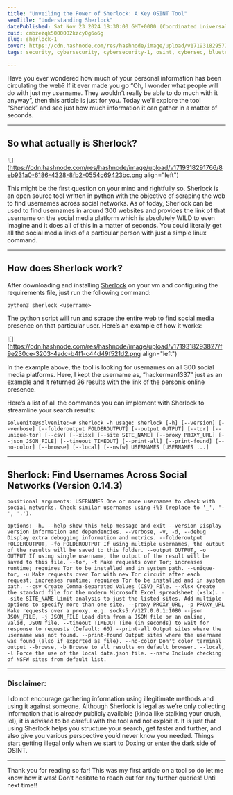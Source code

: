 ```yaml
---
title: "Unveiling the Power of Sherlock: A Key OSINT Tool"
seoTitle: "Understanding Sherlock"
datePublished: Sat Nov 23 2024 18:30:00 GMT+0000 (Coordinated Universal Time)
cuid: cmbzezqk5000002kzcy0g6o6g
slug: sherlock-1
cover: https://cdn.hashnode.com/res/hashnode/image/upload/v1719318295728/a4f244c3-cd92-4be5-83ba-301f07bb33bf.png
tags: security, cybersecurity, cybersecurity-1, osint, cybersec, blueteam, sherlock, osinttools

---
```


Have you ever wondered how much of your personal information has been circulating the web? If it ever made you go “Oh, I wonder what people will do with just my username. They wouldn’t really be able to do much with it anyway”, then this article is just for you. Today we’ll explore the tool “Sherlock” and see just how much information it can gather in a matter of seconds.

---

## So what actually is Sherlock?

![](https://cdn.hashnode.com/res/hashnode/image/upload/v1719318291766/8eb931a0-6186-4328-8fb2-0554c69423bc.png align="left")

This might be the first question on your mind and rightfully so. Sherlock is an open source tool written in python with the objective of scraping the web to find usernames across social networks. As of today, Sherlock can be used to find usernames in around 300 websites and provides the link of that username on the social media platform which is absolutely WILD to even imagine and it does all of this in a matter of seconds. You could literally get all the social media links of a particular person with just a simple linux command.

---

## How does Sherlock work?

After downloading and installing [Sherlock](https://github.com/sherlock-project/sherlock) on your vm and configuring the requirements file, just run the following command:

`python3 sherlock <username>`

The python script will run and scrape the entire web to find social media presence on that particular user. Here’s an example of how it works:

![](https://cdn.hashnode.com/res/hashnode/image/upload/v1719318293827/f9e230ce-3203-4adc-b4f1-c44d49f521d2.png align="left")

In the example above, the tool is looking for usernames on all 300 social media platforms. Here, I kept the username as, “hackerman1337” just as an example and it returned 26 results with the link of the person’s online presence.

Here’s a list of all the commands you can implement with Sherlock to streamline your search results:

`solvenite@solvenite:~# sherlock -h usage: sherlock [-h] [--version] [--verbose] [--folderoutput FOLDEROUTPUT] [--output OUTPUT] [--tor] [--unique-tor] [--csv] [--xlsx] [--site SITE_NAME] [--proxy PROXY_URL] [--json JSON_FILE] [--timeout TIMEOUT] [--print-all] [--print-found] [--no-color] [--browse] [--local] [--nsfw] USERNAMES [USERNAMES ...]`

---

## Sherlock: Find Usernames Across Social Networks (Version 0.14.3)

`positional arguments: USERNAMES One or more usernames to check with social networks. Check similar usernames using {%} (replace to '_', '-', '.').`

`options: -h, --help show this help message and exit --version Display version information and dependencies. --verbose, -v, -d, --debug Display extra debugging information and metrics. --folderoutput FOLDEROUTPUT, -fo FOLDEROUTPUT If using multiple usernames, the output of the results will be saved to this folder. --output OUTPUT, -o OUTPUT If using single username, the output of the result will be saved to this file. --tor, -t Make requests over Tor; increases runtime; requires Tor to be installed and in system path. --unique-tor, -u Make requests over Tor with new Tor circuit after each request; increases runtime; requires Tor to be installed and in system path. --csv Create Comma-Separated Values (CSV) File. --xlsx Create the standard file for the modern Microsoft Excel spreadsheet (xslx). --site SITE_NAME Limit analysis to just the listed sites. Add multiple options to specify more than one site. --proxy PROXY_URL, -p PROXY_URL Make requests over a proxy. e.g. socks5://127.0.0.1:1080 --json JSON_FILE, -j JSON_FILE Load data from a JSON file or an online, valid, JSON file. --timeout TIMEOUT Time (in seconds) to wait for response to requests (Default: 60) --print-all Output sites where the username was not found. --print-found Output sites where the username was found (also if exported as file). --no-color Don't color terminal output --browse, -b Browse to all results on default browser. --local, -l Force the use of the local data.json file. --nsfw Include checking of NSFW sites from default list.`

---

### Disclaimer:

I do not encourage gathering information using illegitimate methods and using it against someone. Although Sherlock is legal as we’re only collecting information that is already publicly available (kinda like stalking your crush, lol), it is advised to be careful with the tool and not exploit it. It is just that using Sherlock helps you structure your search, get faster and further, and also give you various perspective you’d never know you needed. Things start getting illegal only when we start to Doxing or enter the dark side of OSINT.

---

Thank you for reading so far! This was my first article on a tool so do let me know how it was! Don’t hesitate to reach out for any further queries! Until next time!!